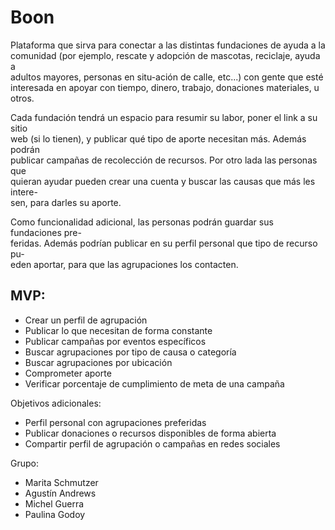 # Boon 
Plataforma que sirva para conectar a las distintas fundaciones de ayuda a la  
comunidad (por ejemplo, rescate y  adopción de mascotas, reciclaje, ayuda a  
adultos mayores, personas en situ-ación de calle, etc...) con gente que esté  
interesada en apoyar con tiempo, dinero, trabajo, donaciones materiales, u otros. 

Cada fundación tendrá un espacio para resumir su labor, poner el link a su sitio  
web (si lo tienen), y publicar qué tipo de aporte necesitan más. Además podrán  
publicar campañas de recolección de recursos. Por otro lada las personas que  
quieran ayudar pueden crear una cuenta y buscar las causas que más les intere-  
sen, para darles su aporte.

Como funcionalidad adicional, las personas podrán guardar sus fundaciones pre-  
feridas. Además podrían publicar en su perfil personal que tipo de recurso pu-  
eden aportar, para que las agrupaciones los contacten.

## MVP:

- Crear un perfil de agrupación
- Publicar lo que necesitan de forma constante
- Publicar campañas por eventos específicos
- Buscar agrupaciones por tipo de causa o categoría
- Buscar agrupaciones por ubicación
- Comprometer aporte
- Verificar porcentaje de cumplimiento de meta de una campaña

Objetivos adicionales:
- Perfil personal con agrupaciones preferidas
- Publicar donaciones o recursos disponibles de forma abierta
- Compartir perfil de agrupación o campañas en redes sociales


Grupo:
- Marita Schmutzer
- Agustín Andrews
- Michel Guerra
- Paulina Godoy
